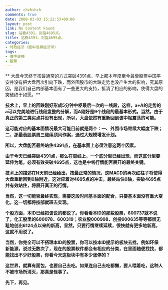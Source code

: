 ```yaml
---
author: chzhshch
comments: true
date: 2008-03-03 15:22:53+00:00
layout: post
link: No Content Found
slug: 站稳4391，剑指4695点。
title: 站稳4391，剑指4695点。
categories:
- 时政经济（缠中说禅经济学）
tags:
- 缠中说禅
- 股票
---
```


			

** 大盘今天终于按最通常的方式突破4391点，早上那本年度至今最衰股票中国平安并没有把大盘再次引向下跌，而外围股市的大跌走势也没产生大的影响，究其原因，是我们自己内部基本面有了一些更大的支持，抵消了相应的影响，使得大盘的突破终于如愿。**

**技术上，早上的回跌刚好形成5分钟中枢最后一次的一线段，这样，a+A的走势的a可以完美地进行线段盘整的分解，而A刚好是9个线段的最基本形式。当然，由于真正的第三类买点并没有出现，所以，大盘依然有重新回到该中枢震荡的可能。**

**这可能对应的基本面情况最大可能目前就是两个：一、外围市场继续大幅度下跌；二、那最衰股票周三继续顶风作案，通过大规模增发计划。**

**所以，大盘能否最终站住4391点，在基本面上必须注意这两个因素。**

**由于今天已经突破4391点，那么在周线上，一个底分型已经出现，而这底分型要延伸为笔，必须有效突破4695点，这也是中线行情能否展开的最终关键。**

**技术上的描述在N天前已经给出，按最正常的情况，这MACD的再次红柱子将使得大盘重新回到0轴附近，这对应着对4695点的冲击，最终站住0轴，突破4695点并有效站住，将展开真正的行情。**

**当然，这一切能否最终实现，需要这段时间基本面的配合，只要基本面没有重大变化，这一切都将按部就班去实现。**

**个股方面，本ID已经把该说的都说了。你看看本ID的那些股票，600737就不说了，化工股里的600078、600319；农业股000998、创投600635等等都很无耻地创出6124点以来的新高，显然，只要行情继续延续，很快就有更多地新高，这就不用说了。**

**当然，你完全可以不搭理本ID的股票，你可以按本ID提示的板块去找，例如环保新能源，说过无数次了，现在的股票软件都会有相应的分类，在里面随便找找，都能找出不少好股票，你看今天这板块中有多少涨停的？**

**这世界，就算有面包，也要自己去吃。如果连自己去吃都懒，要人喂着吃，这种人不被市场所消灭，那真是怪事了。**

**先下，再见。**
